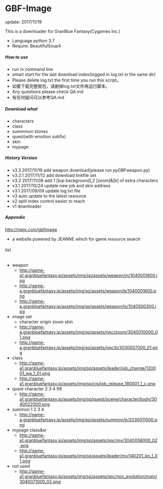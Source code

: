 GBF-Image
========================
update: 2017/11/19

This is a downloader for GranBlue Fantasy(Cygames Inc.)
* Language python 3.7
* Require: BeautifulSoup4
##### How to use
* run in command line
* smart start for the last download index(logged in log.txt in the same dir)
* Please delete log.txt the first time you run this script。
* 如要下载完整图包，请删掉log.txt文件再运行脚本。
* Any questions please check QA.md
* 有任何疑问可以参考QA.md
##### Download what
* characters
* class
* summmon stones
* quest(with emotion subfix)
* skin
* mypage
##### History Version
* v3.3 2017/11/19 add weapon download(please run pyGBFweapon.py)
* v3.2.1 2017/11/12 add download linkfile set
* v3.2 2017/11/08 add 1 [top background],2 [zoom]&[b] of extra characters
* v3.1 2017/10/24 update new job and skin address
* v3.1 2017/09/09 update log.txt file 
* v3 auto update to the latest resource
* v2 split index control easier to reach
* v1 downloader
##### Appendix
http://niejx.com/gbfimage
* a website powered by JEANNE which for game resource search

###### list
* weapon
    * http://game-a1.granbluefantasy.jp/assets/img/sp/assets/weapon/m/1040001600.jpg
    * http://game-a.granbluefantasy.jp/assets/img/sp/assets/weapon/b/1040001600.png
    * http://game-a.granbluefantasy.jp/assets/img/sp/assets/weapon/ls/1040500300.jpg
* image set
    * character origin zoom skin
    * http://game-a.granbluefantasy.jp/assets/img/sp/assets/npc/zoom/3040010000_01.png
    * http://game-a.granbluefantasy.jp/assets/img/sp/assets/npc/b/3030007000_01.png
* class
    * http://game-a1.granbluefantasy.jp/assets/img/sp/assets/leader/job_change/120001_wa_1_01.png
    * http://game-a1.granbluefantasy.jp/assets/img/sp/cjs/job_release_180001_1_c.png
* quest character 2 3 4 99
    * http://game-a1.granbluefantasy.jp/assets/img/sp/quest/scene/character/body/3040022000.png
* summon 1 2 3 4
    * http://game-a.granbluefantasy.jp/assets/img/sp/assets/summon/b/2030011000.png
* mypage class&sr
    * http://game-a1.granbluefantasy.jp/assets/img/sp/assets/npc/my/3040058000_02.png
    * http://game-a1.granbluefantasy.jp/assets/img/sp/assets/leader/my/140201_kn_1_01.png
* not used
    * http://game-a1.granbluefantasy.jp/assets/img/sp/assets/npc/npc_evolution/main/3040071000_02.png

